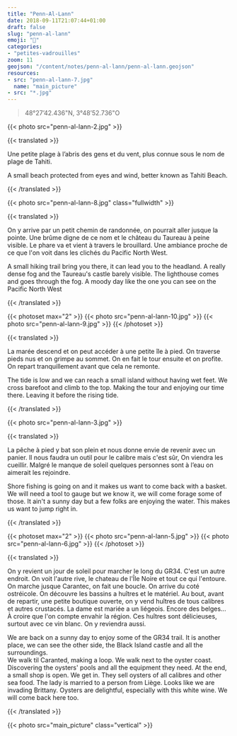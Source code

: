 ```yaml
---
title: "Penn-Al-Lann"
date: 2018-09-11T21:07:44+01:00
draft: false
slug: "penn-al-lann"
emoji: "🌊"
categories:
- "petites-vadrouilles"
zoom: 11
geojson: "/content/notes/penn-al-lann/penn-al-lann.geojson"
resources:
- src: "penn-al-lann-7.jpg"
  name: "main_picture"
- src: "*.jpg"
--- 
```


> 48°27’42.436"N, 3°48’52.736"O  

{{< photo src="penn-al-lann-2.jpg" >}}

{{< translated >}}

Une petite plage à l’abris des gens et du vent, plus connue sous le nom de plage de Tahiti. 

A small beach protected from eyes and wind, better known as Tahiti Beach.

{{< /translated >}}

<!--more-->

{{< photo src="penn-al-lann-8.jpg" class="fullwidth" >}}

{{< translated >}}

On y arrive par un petit chemin de randonnée, on pourrait aller jusque la pointe. Une brûme digne de ce nom et le château du Taureau à peine visible. Le phare va et vient à travers le brouillard. Une ambiance proche de ce que l'on voit dans les clichés du Pacific North West. 

A small hiking trail bring you there, it can lead you to the headland. A really dense fog and the Taureau's castle barely visible. The lighthouse comes and goes through the fog. A moody day like the one you can see on the Pacific North West

{{< /translated >}}

{{< photoset max="2" >}}
  {{< photo src="penn-al-lann-10.jpg" >}}
  {{< photo src="penn-al-lann-9.jpg" >}}
{{< /photoset >}}

{{< translated >}}

La marée descend et on peut accéder à une petite île à pied. On traverse pieds nus et on grimpe au sommet. On en fait le tour ensuite et on profite. On repart tranquillement avant que cela ne remonte.

The tide is low and we can reach a small island without having wet feet. We cross barefoot and climb to the top. Making the tour and enjoying our time there. Leaving it before the rising tide.

{{< /translated >}}

{{< photo src="penn-al-lann-3.jpg" >}}

{{< translated >}}

La pêche à pied y bat son plein et nous donne envie de revenir avec un panier. Il nous faudra un outil pour le calibre mais c'est sûr, On viendra les cueillir. Malgré le manque de soleil quelques personnes sont à l’eau on aimerait les rejoindre.

Shore fishing is going on and it makes us want to come back with a basket. We will need a tool to gauge but we know it, we will come forage some of those. It ain't a sunny day but a few folks are enjoying the water. This makes us want to jump right in.

{{< /translated >}}


{{< photoset max="2" >}}
  {{< photo src="penn-al-lann-5.jpg" >}}
  {{< photo src="penn-al-lann-6.jpg" >}}
{{< /photoset >}}

{{< translated >}}

On y revient un jour de soleil pour marcher le long du GR34. C'est un autre endroit. On voit l'autre rive, le chateau de l'Île Noire et tout ce qui l'entoure.  
On marche jusque Carantec, on fait une boucle. On arrive du coté ostréicole. On découvre les bassins a huîtres et le matériel. Au bout, avant de repartir, une petite boutique ouverte, on y vend huîtres de tous calibres et autres crustacés. La dame est mariée a un liégeois. Encore des belges... À croire que l'on compte envahir la région. Ces huîtres sont délicieuses, surtout avec ce vin blanc. On y reviendra aussi.

We are back on a sunny day to enjoy some of the GR34 trail. It is another place, we can see the other side, the Black Island castle and all the surroundings.  
We walk til Caranted, making a loop. We walk next to the oyster coast. Discovering the oysters' pools and all the equipment they need. At the end, a small shop is open. We get in. They sell oysters of all calibres and other sea food. The lady is married to a person from Liège. Looks like we are invading Brittany. Oysters are delightful, especially with this white wine. We will come back here too.

{{< /translated >}}

{{< photo src="main_picture" class="vertical" >}}
